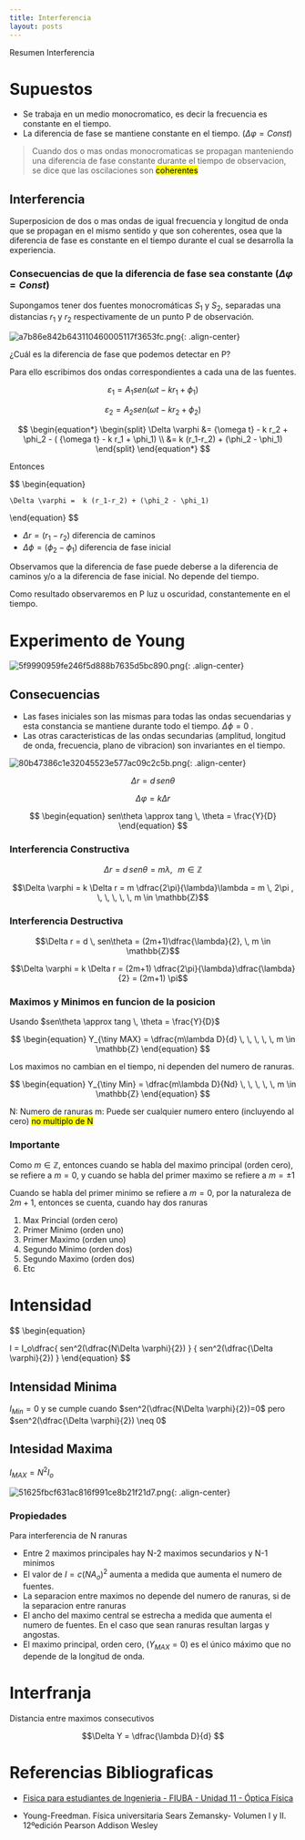 ```yaml
---
title: Interferencia
layout: posts
---
```


Resumen Interferencia

# Supuestos

* Se trabaja en un medio monocromatico, es decir la frecuencia es constante en el tiempo.
* La diferencia de fase se mantiene constante en el tiempo. ($\Delta \varphi = Const$)

> Cuando dos o mas ondas monocromaticas se propagan manteniendo una diferencia de fase constante durante el tiempo de observacion, se dice que las oscilaciones son <mark>coherentes</mark>

## Interferencia

Superposicion de dos o mas ondas de igual frecuencia y longitud de onda que se propagan en el mismo sentido y que son coherentes, osea que la diferencia de fase es constante en el tiempo durante el cual se desarrolla la experiencia.


### Consecuencias de que la diferencia de fase sea constante ($\Delta \varphi =Const$)


Supongamos tener dos fuentes monocromáticas $S_1$ y $S_2$, separadas una distancias $r_1$ y $r_2$ respectivamente de un punto P de observación. 

![a7b86e842b643110460005117f3653fc.png](https://luisparedes1.github.io/mundo-fisica/assets/teoria/07_optica_fisica/images/e5b3d8ce45fa4136a5cd710228e3c6e6.png){: .align-center}

¿Cuál es la diferencia de fase que podemos detectar en P?

Para ello escribimos dos ondas correspondientes a cada una de las fuentes.

$$\varepsilon_1 = A_1 sen(\omega t - k r_1 + \phi_1)$$


$$\varepsilon_2 = A_2 sen(\omega t - k r_2 + \phi_2)$$

$$
\begin{equation*}
    \begin{split}
        \Delta \varphi &= {\omega t} - k r_2 + \phi_2 - ( {\omega t} - k r_1 + \phi_1) \\
         &= k (r_1-r_2) + (\phi_2 - \phi_1)
    \end{split}
\end{equation*}
$$

<div style="page-break-after: always"></div>


Entonces  

$$
\begin{equation}

	\Delta \varphi =  k (r_1-r_2) + (\phi_2 - \phi_1)

\end{equation}
$$

* $\Delta r = (r_1-r_2)$ diferencia de caminos
* $\Delta \phi = (\phi_2 - \phi_1)$ diferencia de fase inicial


Observamos que la diferencia de fase puede deberse a la diferencia de caminos y/o a la diferencia de fase inicial. No depende del tiempo.

Como resultado observaremos en P luz u oscuridad, constantemente en el tiempo.


# Experimento de Young

![5f9990959fe246f5d888b7635d5bc890.png](https://luisparedes1.github.io/mundo-fisica/assets/teoria/07_optica_fisica/images/4ba385a4243146bda3c9940bc0a5e26f.png){: .align-center}

## Consecuencias

* Las fases iniciales son las mismas para todas las ondas secuendarias y esta constancia se mantiene durante todo el tiempo. $\Delta \phi = 0$ .
* Las otras caracteristicas de las ondas secundarias (amplitud, longitud de onda, frecuencia, plano de vibracion) son invariantes en el tiempo.

![80b47386c1e32045523e577ac09c2c5b.png](https://luisparedes1.github.io/mundo-fisica/assets/teoria/07_optica_fisica/images/cdeec7c75df74300808825e6c633885e.png){: .align-center}

$$
\begin{equation}
	\Delta r = d \, sen\theta
\end{equation}
$$

$$
\begin{equation}
		\Delta \varphi =  k \Delta r
\end{equation}
$$

$$
\begin{equation}
	sen\theta \approx tang \, \theta = \frac{Y}{D}  
\end{equation}
$$


### Interferencia Constructiva

$$\Delta r = d \, sen\theta = m\lambda , \, \, \,\, m \in \mathbb{Z}$$

$$\Delta \varphi = k \Delta r = m \dfrac{2\pi}{\lambda}\lambda = m \, 2\pi ,  \, \, \, 
\, \, m \in \mathbb{Z}$$


### Interferencia Destructiva

$$\Delta r = d \, sen\theta = (2m+1)\dfrac{\lambda}{2}, \, m \in \mathbb{Z}$$

$$\Delta \varphi = k \Delta r = (2m+1) \dfrac{2\pi}{\lambda}\dfrac{\lambda}{2} = (2m+1) \pi$$

### Maximos y Minimos en funcion de la posicion 

Usando $sen\theta \approx tang \, \theta = \frac{Y}{D}$


$$
\begin{equation}
Y_{\tiny MAX} = \dfrac{m\lambda D}{d} \, \, \, \, \, m \in \mathbb{Z}
\end{equation}
$$

Los maximos no cambian en el tiempo, ni dependen del numero de ranuras.

$$
\begin{equation}
Y_{\tiny Min} = \dfrac{m\lambda D}{Nd} \, \, \, \, \, m \in \mathbb{Z}
\end{equation}
$$


N: Numero de ranuras
m: Puede ser cualquier numero entero (incluyendo al cero) <mark>no multiplo de N</mark>


### Importante

Como $m \in \mathbb{Z}$, entonces cuando se habla del maximo principal (orden cero), se refiere a $m=0$, y cuando se habla del primer maximo se refiere a $m = \pm 1$

Cuando se habla del primer minimo se refiere a $m = 0$, por la naturaleza de $2m+1$, entonces se cuenta, cuando hay dos ranuras

1. Max Princial (orden cero)
2. Primer Minimo (orden uno)
3. Primer Maximo (orden uno)
4. Segundo Minimo (orden dos)
5. Segundo Maximo (orden dos)
6. Etc

# Intensidad

$$
\begin{equation}

I = I_o\dfrac{  sen^2(\dfrac{N\Delta \varphi}{2})  } 
										{ sen^2(\dfrac{\Delta \varphi}{2}) }
\end{equation}
$$

## Intensidad Minima

$I_{Min} = 0$ y se cumple cuando $sen^2(\dfrac{N\Delta \varphi}{2})=0$ pero $sen^2(\dfrac{\Delta \varphi}{2}) \neq 0$

##   Intesidad Maxima

$I_{MAX} = N^2 I_o$



![51625fbcf631ac816f991ce8b21f21d7.png](https://luisparedes1.github.io/mundo-fisica/assets/teoria/07_optica_fisica/images/cc9c05b6edb0403e876589b94c1c5404.png){: .align-center}

### Propiedades

Para interferencia de N ranuras

* Entre 2 maximos principales hay N-2 maximos secundarios y N-1 minimos
* El valor de $I = c(N A_o)^2$ aumenta a medida que aumenta el numero de fuentes.
* La separacion entre maximos no depende del numero de ranuras, si de la separacion entre ranuras
* El ancho del maximo central se estrecha a medida que aumenta el numero de fuentes. En el caso que sean ranuras resultan largas y angostas. 
* El maximo principal, orden cero, ($Y_{MAX}=0$) es el único máximo que no depende de la longitud de onda.

# Interfranja

Distancia entre maximos consecutivos

$$\Delta Y = \dfrac{\lambda D}{d} $$

# Referencias Bibliograficas

* [Fisica para estudiantes de Ingenieria - FIUBA - Unidad  11 - Óptica Física](https://campus.fi.uba.ar/pluginfile.php/384418/mod_resource/content/1/Unidad%2011%20-%20Optica%20f%C3%ADsica%20-%20Rev.02.pdf)

* Young-Freedman. Física universitaria Sears Zemansky- Volumen I y II. 12ºedición Pearson Addison Wesley 